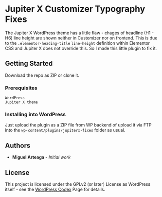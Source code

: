 # Jupiter X Customizer Typography Fixes

The Jupiter X WordPress theme has a little flaw - chages of headline (H1 - H6) line height are shown neither in Customizer nor on frontend. This is due to the ```.elementor-heading-title``` ```line-height``` definition within Elementor CSS and Jupiter X does not override this. So I made this little plugin to fix it.

## Getting Started

Download the repo as ZIP or clone it.

### Prerequisites

```
WordPress
Jupiter X theme
```

### Installing into WordPress

Just upload the plugin as a ZIP file from WP backend of upload it via FTP into the ```wp-content/plugins/jupiterx-fixes``` folder as usual.

## Authors

* **Miguel Arteaga** - *Initial work*

## License

This project is licensed under the GPLv2 (or later) License as WordPress itself - see the [WordPress Codex](https://codex.wordpress.org/License) Page for details.
